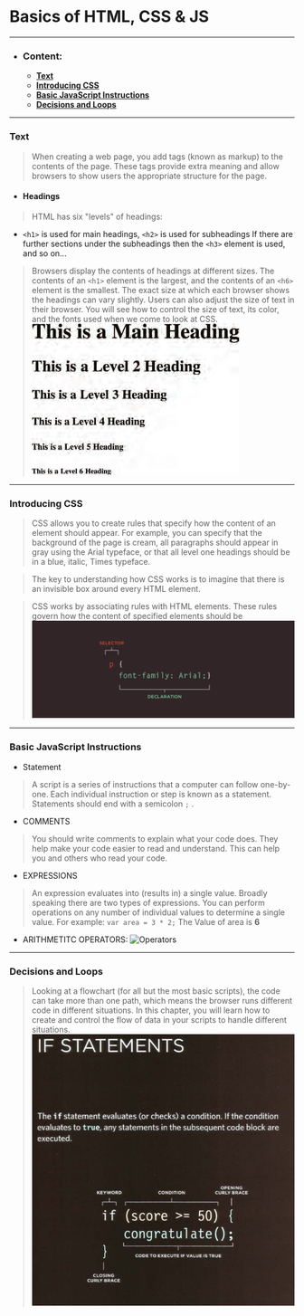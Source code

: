 # Basics of HTML, CSS & JS
---
* ### Content:
    * **[Text](#text)**
    * **[Introducing CSS](#introducing-css)**
    * **[Basic JavaScript Instructions](#basic-javascript-instructions)**
    * **[Decisions and Loops](#decisions-and-loops)**
------

### Text
>  When creating a web page, you add tags (known as markup) to the contents of the page. These tags provide extra meaning and allow browsers to show users the appropriate structure for the page.

* #### Headings
> HTML has six "levels" of headings:

* ``<h1>`` is used for main headings, ``<h2>`` is used for subheadings If there are further sections under the subheadings then the ``<h3>`` element is used, and so on...
> Browsers display the contents of headings at different sizes. The contents of an ``<h1>`` element is the largest, and the contents of an ``<h6>`` element is the smallest. The exact size at which each browser shows the headings can vary slightly. Users can also adjust the size of text in their browser. You will see how to control the size of text, its color, and the fonts used when we come to look at CSS.
![Heading image](./img/heading.png)
-----
### Introducing CSS
> CSS allows you to create rules that specify how the content of an element should appear. For example, you can specify that the background of the page is cream, all paragraphs should appear in gray using the Arial typeface, or that all level one headings should be in a blue, italic, Times typeface.

> The key to understanding how CSS works is to imagine that there is an invisible box around every HTML element.

> CSS works by associating rules with HTML elements. These rules govern how the content of specified elements should be
![css Image](./img/css.png)

----

### Basic JavaScript Instructions
* Statement
> A script is a series of instructions that a computer can follow one-by-one. Each individual instruction or step is known as a statement. Statements should end with a semicolon ``;`` .
* COMMENTS
> You should write comments to explain what your code does. They help make your code easier to read and understand. This can help you and others who read your code.

* EXPRESSIONS
> An expression evaluates into (results in) a single value. Broadly speaking there are two types of expressions. You can perform operations on any number of individual values to determine a single value. For example:
``var area = 3 * 2;`` The Value of area is **6**

* ARITHMETITC OPERATORS:
![Operators](https://www.devopsschool.com/blog/wp-content/uploads/2020/07/JavaScript-Arithmatic-Operators.png)
-----


### Decisions and Loops 
> Looking at a flowchart (for all but the most basic scripts), the code can take more than one path, which means the browser runs different code in different situations. In this chapter, you will learn how to create and control the flow of data in your scripts to handle different situations.
![if statment](./img/if.png)